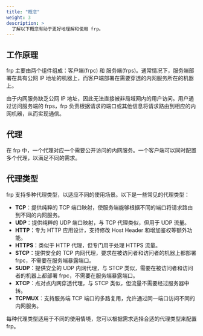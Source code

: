 ```yaml
---
title: "概念"
weight: 3
description: >
  了解以下概念有助于更好地理解和使用 frp。
---
```


## 工作原理

frp 主要由两个组件组成：客户端(frpc) 和 服务端(frps)。通常情况下，服务端部署在具有公网 IP 地址的机器上，而客户端部署在需要穿透的内网服务所在的机器上。

由于内网服务缺乏公网 IP 地址，因此无法直接被非局域网内的用户访问。用户通过访问服务端的 frps，frp 负责根据请求的端口或其他信息将请求路由到相应的内网机器，从而实现通信。

## 代理

在 frp 中，一个代理对应一个需要公开访问的内网服务。一个客户端可以同时配置多个代理，以满足不同的需求。

## 代理类型

frp 支持多种代理类型，以适应不同的使用场景。以下是一些常见的代理类型：

- **TCP**：提供纯粹的 TCP 端口映射，使服务端能够根据不同的端口将请求路由到不同的内网服务。
- **UDP**：提供纯粹的 UDP 端口映射，与 TCP 代理类似，但用于 UDP 流量。
- **HTTP**：专为 HTTP 应用设计，支持修改 Host Header 和增加鉴权等额外功能。
- **HTTPS**：类似于 HTTP 代理，但专门用于处理 HTTPS 流量。
- **STCP**：提供安全的 TCP 内网代理，要求在被访问者和访问者的机器上都部署 frpc，不需要在服务端暴露端口。
- **SUDP**：提供安全的 UDP 内网代理，与 STCP 类似，需要在被访问者和访问者的机器上都部署 frpc，不需要在服务端暴露端口。
- **XTCP**：点对点内网穿透代理，与 STCP 类似，但流量不需要经过服务器中转。
- **TCPMUX**：支持服务端 TCP 端口的多路复用，允许通过同一端口访问不同的内网服务。

每种代理类型适用于不同的使用情境，您可以根据需求选择合适的代理类型来配置 frp。

